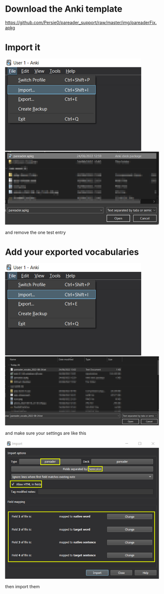 # Download the Anki template
https://github.com/Persie0/pareader_support/raw/master/img/pareaderFix.apkg
#  Import it
![alt text](https://github.com/Persie0/pareader_support/blob/master/img/2022-08-24_13-04.png?raw=true)
![alt text](https://github.com/Persie0/pareader_support/blob/master/img/2022-08-24_13-05.png?raw=true)

and remove the one test entry
# Add your exported vocabularies
![alt text](https://github.com/Persie0/pareader_support/blob/master/img/2022-08-24_13-04.png?raw=true)
![alt text](https://github.com/Persie0/pareader_support/blob/master/img/2022-08-24_13-06.png?raw=true)

and make sure your settings are like this

![alt text](https://github.com/Persie0/pareader_support/blob/master/img/2022-08-24_13-37.png?raw=true)

then import them

